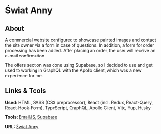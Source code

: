 # Świat Anny

## About

A commercial website configured to showcase painted images and contact the site owner via a form in case of questions. In addition, a form for order processing has been added. After placing an order, the user will receive an e-mail confirmation.

The offers section was done using Supabase, so I decided to use and get used to working in GraphQL with the Apollo client, which was a new experience for me.

## Links & Tools

**Used:** HTML, SASS (CSS preprocessor), React (incl. Redux, React-Query, React-Hook-Form), TypeScript, GraphQL, Apollo Client, Vite, Yup, Husky

**Tools:** [EmailJS](https://www.emailjs.com/), [Supabase](https://supabase.com/)

**URL:** [Świat Anny](https://swiat-anny.pl/)
